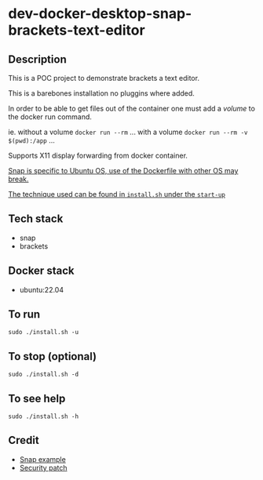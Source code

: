 # dev-docker-desktop-snap-brackets-text-editor

## Description
This is a POC project to demonstrate brackets a text editor.

This is a barebones installation no pluggins where added. 

In order to be able to get files out of the container one must add a *volume* to the docker run command.

ie.
without a volume
`docker run --rm` ...
with a volume
`docker run --rm -v $(pwd):/app` ...

Supports X11 display forwarding from docker container.

<u>Snap is specific to Ubuntu OS, use of the Dockerfile with other
OS may break.</u>

<u>The technique used can be found in <code>install.sh</code>
under the <code>start-up</code></u>

## Tech stack
- snap
- brackets

## Docker stack
- ubuntu:22.04

## To run
`sudo ./install.sh -u`

## To stop (optional)
`sudo ./install.sh -d`

## To see help
`sudo ./install.sh -h`

## Credit
- [Snap example](https://forum.snapcraft.io/t/install-snap-in-docker/20740)
- [Security patch](https://github.com/ogra1/snapd-docker/issues/9)